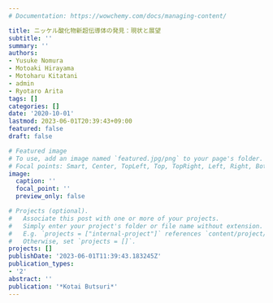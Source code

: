 ```yaml
---
# Documentation: https://wowchemy.com/docs/managing-content/

title: ニッケル酸化物新超伝導体の発見：現状と展望
subtitle: ''
summary: ''
authors:
- Yusuke Nomura
- Motoaki Hirayama
- Motoharu Kitatani
- admin
- Ryotaro Arita
tags: []
categories: []
date: '2020-10-01'
lastmod: 2023-06-01T20:39:43+09:00
featured: false
draft: false

# Featured image
# To use, add an image named `featured.jpg/png` to your page's folder.
# Focal points: Smart, Center, TopLeft, Top, TopRight, Left, Right, BottomLeft, Bottom, BottomRight.
image:
  caption: ''
  focal_point: ''
  preview_only: false

# Projects (optional).
#   Associate this post with one or more of your projects.
#   Simply enter your project's folder or file name without extension.
#   E.g. `projects = ["internal-project"]` references `content/project/deep-learning/index.md`.
#   Otherwise, set `projects = []`.
projects: []
publishDate: '2023-06-01T11:39:43.183245Z'
publication_types:
- '2'
abstract: ''
publication: '*Kotai Butsuri*'
---
```

